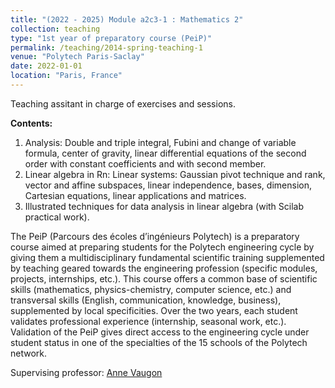 ```yaml
---
title: "(2022 - 2025) Module a2c3-1 : Mathematics 2"
collection: teaching
type: "1st year of preparatory course (PeiP)"
permalink: /teaching/2014-spring-teaching-1
venue: "Polytech Paris-Saclay"
date: 2022-01-01
location: "Paris, France"
---
```


Teaching assitant in charge of exercises and sessions.

**Contents:**
1. Analysis:
Double and triple integral, Fubini and change of variable formula, center of gravity,
linear differential equations of the second order with constant coefficients and with second member.
2. Linear algebra in Rn:
Linear systems: Gaussian pivot technique and rank, vector and affine subspaces, linear independence, bases, dimension, Cartesian equations, linear applications and matrices.
2. Illustrated techniques for data analysis in linear algebra (with Scilab practical work).

The PeiP (Parcours des écoles d’ingénieurs Polytech) is a preparatory course aimed at preparing students for the Polytech engineering cycle by giving them a multidisciplinary fundamental scientific training supplemented by teaching geared towards the engineering profession (specific modules, projects, internships, etc.). This course offers a common base of scientific skills (mathematics, physics-chemistry, computer science, etc.) and transversal skills (English, communication, knowledge, business), supplemented by local specificities. Over the two years, each student validates professional experience (internship, seasonal work, etc.). Validation of the PeiP gives direct access to the engineering cycle under student status in one of the specialties of the 15 schools of the Polytech network.

Supervising professor: [Anne Vaugon](https://anne.vaugon.vwx.fr) 